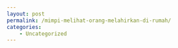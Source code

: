 ```yaml
---
layout: post
permalink: /mimpi-melihat-orang-melahirkan-di-rumah/
categories:
    - Uncategorized
---
```


